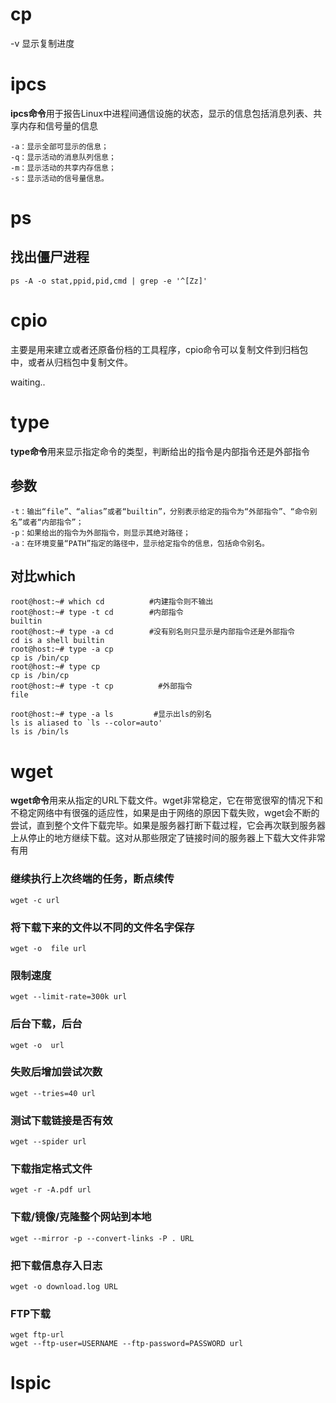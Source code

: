 # cp

-v 显示复制进度

# ipcs

**ipcs命令**用于报告Linux中进程间通信设施的状态，显示的信息包括消息列表、共享内存和信号量的信息

```
-a：显示全部可显示的信息；
-q：显示活动的消息队列信息；
-m：显示活动的共享内存信息；
-s：显示活动的信号量信息。
```

# ps

## 找出僵尸进程

```
ps -A -o stat,ppid,pid,cmd | grep -e '^[Zz]'
```

# cpio

主要是用来建立或者还原备份档的工具程序，cpio命令可以复制文件到归档包中，或者从归档包中复制文件。



waiting..











# type

**type命令**用来显示指定命令的类型，判断给出的指令是内部指令还是外部指令

## 参数

```
-t：输出“file”、“alias”或者“builtin”，分别表示给定的指令为“外部指令”、“命令别名”或者“内部指令”；
-p：如果给出的指令为外部指令，则显示其绝对路径；
-a：在环境变量“PATH”指定的路径中，显示给定指令的信息，包括命令别名。
```

## 对比which

```
root@host:~# which cd          #内建指令则不输出
root@host:~# type -t cd        #内部指令
builtin
root@host:~# type -a cd        #没有别名则只显示是内部指令还是外部指令
cd is a shell builtin
root@host:~# type -a cp 
cp is /bin/cp
root@host:~# type cp        
cp is /bin/cp
root@host:~# type -t cp          #外部指令
file

root@host:~# type -a ls         #显示出ls的别名
ls is aliased to `ls --color=auto'
ls is /bin/ls
```

# wget

**wget命令**用来从指定的URL下载文件。wget非常稳定，它在带宽很窄的情况下和不稳定网络中有很强的适应性，如果是由于网络的原因下载失败，wget会不断的尝试，直到整个文件下载完毕。如果是服务器打断下载过程，它会再次联到服务器上从停止的地方继续下载。这对从那些限定了链接时间的服务器上下载大文件非常有用

### 继续执行上次终端的任务，断点续传

```
wget -c url
```

### 将下载下来的文件以不同的文件名字保存

```
wget -o  file url
```

### 限制速度

```
wget --limit-rate=300k url
```

### 后台下载，后台

```
wget -o  url
```

### 失败后增加尝试次数

```
wget --tries=40 url
```

### 测试下载链接是否有效

```
wget --spider url
```

### 下载指定格式文件

```
wget -r -A.pdf url
```

### 下载/镜像/克隆整个网站到本地

```
wget --mirror -p --convert-links -P . URL
```

### 把下载信息存入日志

```
wget -o download.log URL
```

### FTP下载

```
wget ftp-url
wget --ftp-user=USERNAME --ftp-password=PASSWORD url
```



# lspic








